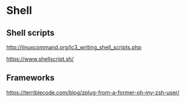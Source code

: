 # Shell

## Shell scripts
http://linuxcommand.org/lc3_writing_shell_scripts.php

https://www.shellscript.sh/

## Frameworks
https://terriblecode.com/blog/zplug-from-a-former-oh-my-zsh-user/
